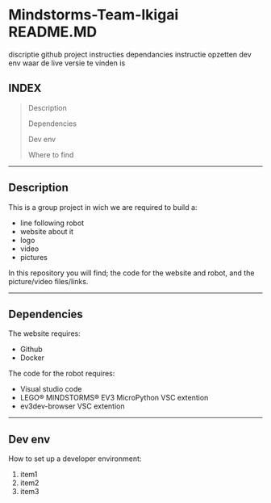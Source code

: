 # Mindstorms-Team-Ikigai README.MD
discriptie github project
instructies dependancies
instructie opzetten dev env
waar de live versie te vinden is

## INDEX
> Description
>
> Dependencies
>
> Dev env
>
> Where to find
>
---

## Description
This is a group project in wich we are required to build a:
* line following robot
* website about it
* logo
* video
* pictures
  
In this repository you will find; the code for the website and robot, and the picture/video files/links.

---
## Dependencies
The website requires:
* Github
* Docker
  
The code for the robot requires:
* Visual studio code
* LEGO® MINDSTORMS® EV3 MicroPython VSC extention
* ev3dev-browser VSC extention
---
## Dev env
How to set up a developer environment:
1. item1
2. item2
3. item3